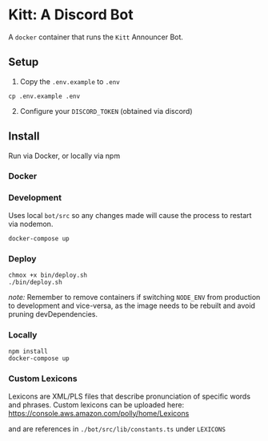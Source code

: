 # Kitt: A Discord Bot

A `docker` container that runs the `Kitt` Announcer Bot.

## Setup

1. Copy the `.env.example` to `.env`

```
cp .env.example .env
```

2. Configure your `DISCORD_TOKEN` (obtained via discord)

## Install

Run via Docker, or locally via npm

### Docker

### Development

Uses local `bot/src` so any changes made will cause the process to restart via nodemon.

```
docker-compose up
```

### Deploy

```
chmox +x bin/deploy.sh
./bin/deploy.sh
```

_note:_ Remember to remove containers if switching `NODE_ENV` from production to development and vice-versa, as the image needs to be rebuilt and avoid pruning devDependencies.

### Locally

```
npm install
docker-compose up
```

### Custom Lexicons

Lexicons are XML/PLS files that describe pronunciation of specific words and phrases.
Custom lexicons can be uploaded here: https://console.aws.amazon.com/polly/home/Lexicons

and are references in `./bot/src/lib/constants.ts` under `LEXICONS`
